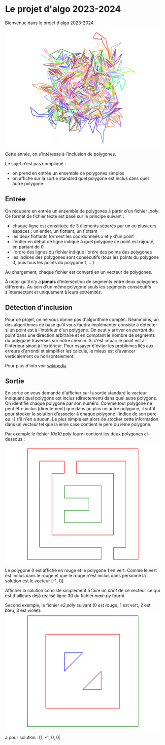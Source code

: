 # Le projet d'algo 2023-2024

Bienvenue dans le projet d'algo 2023-2024.

![Illustration](art.png)

Cette année, on s'intéresse à l'inclusion de polygones.

Le sujet n'est pas compliqué :

- on prend en entrée un ensemble de polygones simples
- on affiche sur la sortie standard quel polygone est inclus dans quel autre polygone

## Entrée

On récupère en entrée un ensemble de polygones à partir d'un fichier *.poly*.
Ce format de fichier texte est basé sur le principe suivant :

- chaque ligne est constituée de 3 éléments séparés par un ou plusieurs espaces : un entier, un flottant, un flottant
- les deux flottants forment les coordonnées *x* et *y* d'un point
- l'entier en début de ligne indique à quel polygone ce point est rajouté, en partant de 0
- l'ordre des lignes du fichier indique l'ordre des points des polygones
- les indices des polygones sont consécutifs (tous les points du polygone 0, puis tous les points du polygone 1, ...)

Au chargement, chaque fichier est converti en un vecteur de polygones.

À noter qu'il n'y a **jamais** d'intersection de segments entre deux polygones différents.
Au sein d'un même polygone seuls les segments consécutifs s'intersectent et uniquement à leurs
extrémités.

## Détection d'inclusion

Pour ce projet, on ne vous donne pas d'algorithme complet. Néanmoins, un des algorithmes de base qu'il vous faudra
implémenter consiste à détecter si un point est à l'intérieur d'un polygone. On peut y arriver en *partant* du point dans
une direction arbitraire et en comptant le nombre de segments du polygone traversés sur notre chemin. Si c'est impair le
point est à l'intérieur sinon à l'extérieur. Pour essayer d'éviter les problèmes liés aux erreurs d'arrondi et simplifier les calculs,
le mieux est d'avancer
verticalement ou horizontalement.

Pour plus d'info voir [wikipedia](https://en.wikipedia.org/wiki/Point_in_polygon)

## Sortie

En sortie on vous demande d'afficher sur la sortie standard le vecteur indiquant quel polygone est inclus (directement) dans quel autre polygone.
On identifie chaque polygone par son numéro. Comme tout polygone ne peut être inclus (directement) que dans au plus un autre
polygone, il suffit pour stocker la solution d'associer à chaque polygone l'indice de son père ou *-1* s'il n'en a aucun.
Le plus simple est alors de stocker cette information dans un vecteur tel que la ième case contient le père du ième polygone.

Par exemple le fichier *10x10.poly* fourni contient les deux polygones ci-dessous :

![polys](c10x10.png)

Le polygone 0 est affiché en rouge et le polygone 1 en vert. Comme le vert est inclus dans le rouge et que le rouge n'est inclus
dans personne la solution est le vecteur [-1, 0].

Afficher la solution consiste simplement à faire un *print* de ce vecteur ce qui est d'ailleurs déjà réalisé ligne 30
du fichier *main.py* fourni.

Second exemple, le fichier *e2.poly* suivant (0 est rouge, 1 est vert, 2 est bleu, 3 est violet):
![polys](e2.png)

a pour solution : [1, -1, 0, 0]
